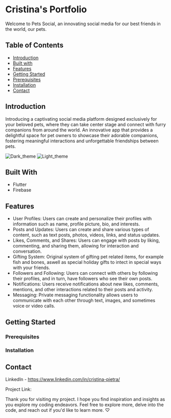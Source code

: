 # Cristina's Portfolio

Welcome to Pets Social, an innovating social media for our best friends in the world, our pets. 

## Table of Contents
- [Introduction](#introduction)
- [Built with](#built-with)
- [Features](#features)
- [Getting Started](#getting-started)
 - [Prerequisites](#prerequisites)
 - [Installation](#installation)
- [Contact](#contact)

## Introduction

Introducing a captivating social media platform designed exclusively for your beloved pets, where they can take center stage and connect with furry companions from around the world. An innovative app that provides a delightful space for pet owners to showcase their adorable companions, fostering meaningful interactions and unforgettable friendships between pets.


![Dark_theme]()
![Light_theme]()


## Built With
- Flutter
- Firebase

## Features

- User Profiles: Users can create and personalize their profiles with information such as name, profile picture, bio, and interests.
- Posts and Updates: Users can create and share various types of content, such as text posts, photos, videos, links, and status updates.
- Likes, Comments, and Shares: Users can engage with posts by liking, commenting, and sharing them, allowing for interaction and conversation.
- Gifting System: Original system of gifting pet related items, for example fish and bones, aswell as special holiday gifts to intect in special ways with your friends.
- Followers and Following: Users can connect with others by following their profiles, and in turn, have followers who see their own posts.
- Notifications: Users receive notifications about new likes, comments, mentions, and other interactions related to their posts and activity.
- Messaging: Private messaging functionality allows users to communicate with each other through text, images, and sometimes voice or video calls.

## Getting Started

### Prerequisites


### Installation


## Contact

LinkedIn - https://www.linkedin.com/in/cristina-pietra/ 

Project Link: 

Thank you for visiting my project. I hope you find inspiration and insights as you explore my coding endeavors.
Feel free to explore more, delve into the code, and reach out if you'd like to learn more. ♡	
